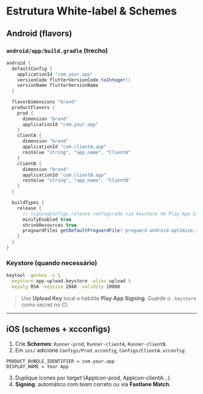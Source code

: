 # Estrutura White‑label & Schemes

## Android (flavors)

### `android/app/build.gradle` (trecho)
```gradle
android {
  defaultConfig {
    applicationId "com.your.app"
    versionCode flutterVersionCode.toInteger()
    versionName flutterVersionName
  }

  flavorDimensions "brand"
  productFlavors {
    prod {
      dimension "brand"
      applicationId "com.your.app"
    }
    clientA {
      dimension "brand"
      applicationId "com.clientA.app"
      resValue "string", "app_name", "ClientA"
    }
    clientB {
      dimension "brand"
      applicationId "com.clientB.app"
      resValue "string", "app_name", "ClientB"
    }
  }

  buildTypes {
    release {
      // signingConfigs.release configurado via keystore OU Play App Signing
      minifyEnabled true
      shrinkResources true
      proguardFiles getDefaultProguardFile('proguard-android-optimize.txt'), 'proguard-rules.pro'
    }
  }
}
```

### Keystore (quando necessário)
```bash
keytool -genkey -v \
 -keystore app-upload.keystore -alias upload \
 -keyalg RSA -keysize 2048 -validity 10000
```
> Use **Upload Key** local e habilite **Play App Signing**. Guarde o `.keystore` como secret no CI.

---

## iOS (schemes + xcconfigs)

1. Crie **Schemes**: `Runner-prod`, `Runner-clientA`, `Runner-clientB`.
2. Em `ios/` adicione `Configs/Prod.xcconfig`, `Configs/ClientA.xcconfig`:
```xcconfig
PRODUCT_BUNDLE_IDENTIFIER = com.your.app
DISPLAY_NAME = Your App
```
3. Duplique ícones por *target* (AppIcon-prod, AppIcon-clientA…).  
4. **Signing**: automático com *team* correto ou via **Fastlane Match**.

